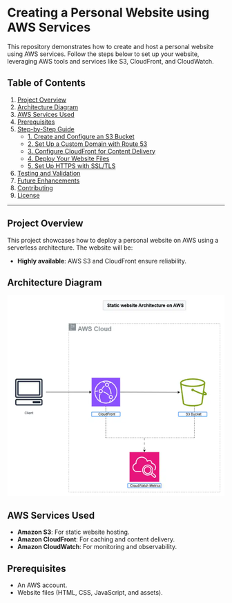 # Creating a Personal Website using AWS Services

This repository demonstrates how to create and host a personal website using AWS services. Follow the steps below to set up your website, leveraging AWS tools and services like S3, CloudFront, and CloudWatch.

## Table of Contents

1. [Project Overview](#project-overview)
2. [Architecture Diagram](#architecture-diagram)
3. [AWS Services Used](#aws-services-used)
4. [Prerequisites](#prerequisites)
5. [Step-by-Step Guide](#step-by-step-guide)
   - [1. Create and Configure an S3 Bucket](#1-create-and-configure-an-s3-bucket)
   - [2. Set Up a Custom Domain with Route 53](#2-set-up-a-custom-domain-with-route-53)
   - [3. Configure CloudFront for Content Delivery](#3-configure-cloudfront-for-content-delivery)
   - [4. Deploy Your Website Files](#4-deploy-your-website-files)
   - [5. Set Up HTTPS with SSL/TLS](#5-set-up-https-with-ssl-tls)
6. [Testing and Validation](#testing-and-validation)
7. [Future Enhancements](#future-enhancements)
8. [Contributing](#contributing)
9. [License](#license)

---

## Project Overview

This project showcases how to deploy a personal website on AWS using a serverless architecture. The website will be:

- **Highly available**: AWS S3 and CloudFront ensure reliability.

## Architecture Diagram

![Architecture](assets/architecture.png)


## AWS Services Used

- **Amazon S3**: For static website hosting.
- **Amazon CloudFront**: For caching and content delivery.
- **Amazon CloudWatch**: For monitoring and observability.


## Prerequisites

- An AWS account.
- Website files (HTML, CSS, JavaScript, and assets).


